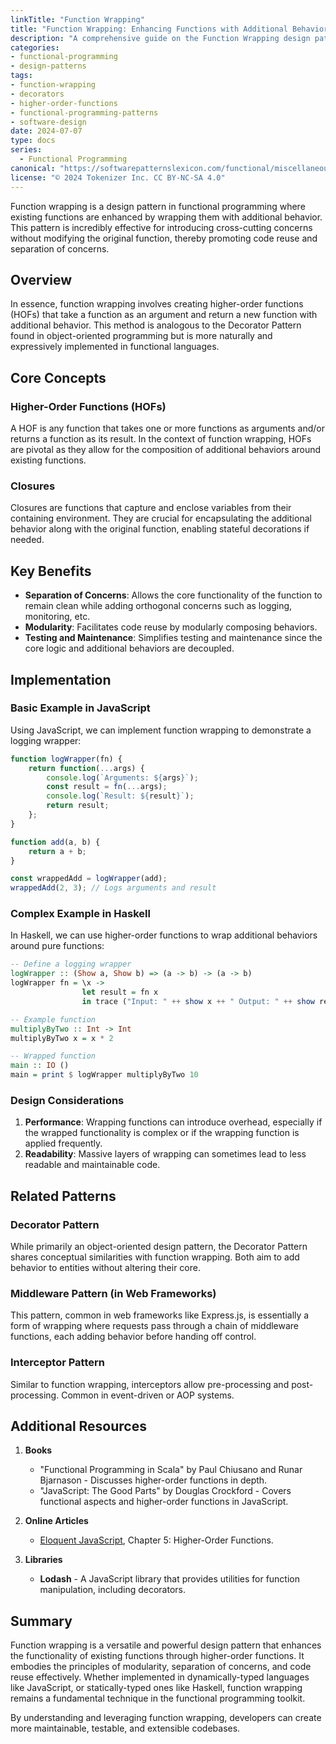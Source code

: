 ```yaml
---
linkTitle: "Function Wrapping"
title: "Function Wrapping: Enhancing Functions with Additional Behavior"
description: "A comprehensive guide on the Function Wrapping design pattern in functional programming, focusing on enhancing functions by wrapping additional behavior."
categories:
- functional-programming
- design-patterns
tags:
- function-wrapping
- decorators
- higher-order-functions
- functional-programming-patterns
- software-design
date: 2024-07-07
type: docs
series:
  - Functional Programming
canonical: "https://softwarepatternslexicon.com/functional/miscellaneous-patterns/decorative-patterns/function-wrapping"
license: "© 2024 Tokenizer Inc. CC BY-NC-SA 4.0"
---
```



Function wrapping is a design pattern in functional programming where existing functions are enhanced by wrapping them with additional behavior. This pattern is incredibly effective for introducing cross-cutting concerns without modifying the original function, thereby promoting code reuse and separation of concerns.

## Overview

In essence, function wrapping involves creating higher-order functions (HOFs) that take a function as an argument and return a new function with additional behavior. This method is analogous to the Decorator Pattern found in object-oriented programming but is more naturally and expressively implemented in functional languages.

## Core Concepts

### Higher-Order Functions (HOFs)
A HOF is any function that takes one or more functions as arguments and/or returns a function as its result. In the context of function wrapping, HOFs are pivotal as they allow for the composition of additional behaviors around existing functions.

### Closures
Closures are functions that capture and enclose variables from their containing environment. They are crucial for encapsulating the additional behavior along with the original function, enabling stateful decorations if needed.

## Key Benefits

- **Separation of Concerns**: Allows the core functionality of the function to remain clean while adding orthogonal concerns such as logging, monitoring, etc.
- **Modularity**: Facilitates code reuse by modularly composing behaviors.
- **Testing and Maintenance**: Simplifies testing and maintenance since the core logic and additional behaviors are decoupled.

## Implementation

### Basic Example in JavaScript

Using JavaScript, we can implement function wrapping to demonstrate a logging wrapper:

```javascript
function logWrapper(fn) {
    return function(...args) {
        console.log(`Arguments: ${args}`);
        const result = fn(...args);
        console.log(`Result: ${result}`);
        return result;
    };
}

function add(a, b) {
    return a + b;
}

const wrappedAdd = logWrapper(add);
wrappedAdd(2, 3); // Logs arguments and result
```

### Complex Example in Haskell

In Haskell, we can use higher-order functions to wrap additional behaviors around pure functions:

```haskell
-- Define a logging wrapper
logWrapper :: (Show a, Show b) => (a -> b) -> (a -> b)
logWrapper fn = \x -> 
                let result = fn x
                in trace ("Input: " ++ show x ++ " Output: " ++ show result) result

-- Example function
multiplyByTwo :: Int -> Int
multiplyByTwo x = x * 2

-- Wrapped function
main :: IO ()
main = print $ logWrapper multiplyByTwo 10
```

### Design Considerations

1. **Performance**: Wrapping functions can introduce overhead, especially if the wrapped functionality is complex or if the wrapping function is applied frequently.
2. **Readability**: Massive layers of wrapping can sometimes lead to less readable and maintainable code.

## Related Patterns

### Decorator Pattern
While primarily an object-oriented design pattern, the Decorator Pattern shares conceptual similarities with function wrapping. Both aim to add behavior to entities without altering their core.

### Middleware Pattern (in Web Frameworks)
This pattern, common in web frameworks like Express.js, is essentially a form of wrapping where requests pass through a chain of middleware functions, each adding behavior before handing off control.

### Interceptor Pattern
Similar to function wrapping, interceptors allow pre-processing and post-processing. Common in event-driven or AOP systems.

## Additional Resources

1. **Books**
   - "Functional Programming in Scala" by Paul Chiusano and Runar Bjarnason - Discusses higher-order functions in depth.
   - "JavaScript: The Good Parts" by Douglas Crockford - Covers functional aspects and higher-order functions in JavaScript.

2. **Online Articles**
   - [Eloquent JavaScript](https://eloquentjavascript.net/), Chapter 5: Higher-Order Functions.

3. **Libraries**
   - **Lodash** - A JavaScript library that provides utilities for function manipulation, including decorators.

## Summary

Function wrapping is a versatile and powerful design pattern that enhances the functionality of existing functions through higher-order functions. It embodies the principles of modularity, separation of concerns, and code reuse effectively. Whether implemented in dynamically-typed languages like JavaScript, or statically-typed ones like Haskell, function wrapping remains a fundamental technique in the functional programming toolkit.

By understanding and leveraging function wrapping, developers can create more maintainable, testable, and extensible codebases.
